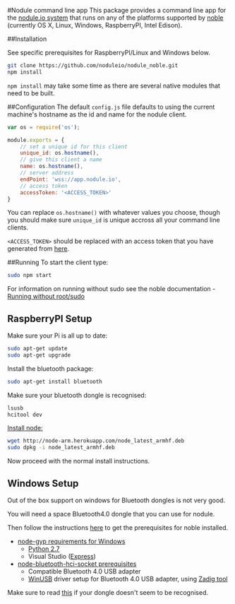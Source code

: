 #Nodule command line app
This package provides a command line app for the [nodule.io system](https://www.nodule.io) that runs on any of the platforms supported by [noble](https://www.npmjs.com/package/noble) (currently OS X, Linux, Windows, RaspberryPI, Intel Edison).

##Installation

See specific prerequisites for RaspberryPI/Linux and Windows below.

```sh
git clone https://github.com/noduleio/nodule_noble.git
npm install
```

`npm install` may take some time as there are several native modules that need to be built.

##Configuration
The default `config.js` file defaults to using the current machine's hostname as the id and name for the nodule client.

```js
var os = require('os');

module.exports = {
	// set a unique id for this client
	unique_id: os.hostname(),
	// give this client a name
	name: os.hostname(),
	// server address
	endPoint: 'wss://app.nodule.io',
	// access token
	accessToken: '<ACCESS_TOKEN>'
}
```

You can replace `os.hostname()` with whatever values you choose, though you should make sure `unique_id` is unique accross all your command line clients.

`<ACCESS_TOKEN>` should be replaced with an access token that you have generated from [here](https://www.nodule.io/app.html#/apiTokens).

##Running
To start the client type:

```sh
sudo npm start
```

For information on running without sudo see the noble documentation - [Running without root/sudo](https://github.com/sandeepmistry/noble#running-on-linux)

## RaspberryPI Setup

Make sure your Pi is all up to date:

```sh
sudo apt-get update
sudo apt-get upgrade
```

Install the bluetooth package:

```sh
sudo apt-get install bluetooth
```

Make sure your bluetooth dongle is recognised:

```sh
lsusb
hcitool dev
```

[Install node:](http://node-arm.herokuapp.com/)

```sh
wget http://node-arm.herokuapp.com/node_latest_armhf.deb
sudo dpkg -i node_latest_armhf.deb
```

Now proceed with the normal install instructions.

## Windows Setup

Out of the box support on windows for Bluetooth dongles is not very good.

You will need a space Bluetooth4.0 dongle that you can use for nodule.

Then follow the instructions [here](https://github.com/sandeepmistry/noble#windows) to get the prerequisites for noble installed.

* [node-gyp requirements for Windows](https://github.com/TooTallNate/node-gyp#installation)
   * [Python 2.7](https://www.python.org/download/releases/2.7/)
   * Visual Studio ([Express](https://www.visualstudio.com/en-us/products/visual-studio-express-vs.aspx))
* [node-bluetooth-hci-socket prerequisites](https://github.com/sandeepmistry/node-bluetooth-hci-socket#windows)
   * Compatible Bluetooth 4.0 USB adapter
   * [WinUSB](https://msdn.microsoft.com/en-ca/library/windows/hardware/ff540196(v=vs.85).aspx) driver setup for Bluetooth 4.0 USB adapter, using [Zadig tool](http://zadig.akeo.ie/)

Make sure to read [this](https://github.com/sandeepmistry/node-bluetooth-hci-socket#windows-1) if your dongle doesn't seem to be recognised.
